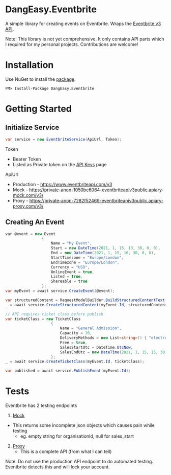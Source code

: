 # DangEasy.Eventbrite
A simple library for creating events on Eventbrite. Wraps the [Eventbrite v3 API](https://www.eventbrite.com/platform/api).

Note: This library is not yet comprehensive. It only contains API parts which I required for my personal projects. Contributions are welcome!


# Installation

Use NuGet to install the [package](https://www.nuget.org/packages/DangEasy.Eventbrite/).

```
PM> Install-Package DangEasy.Eventbrite
```


# Getting Started

## Initialize Service
```cs
var service = new EventbriteService(ApiUrl, Token);
```
Token 
- Bearer Token
- Listed as Private token on the [API Keys](https://www.eventbrite.com/account-settings/apps) page

ApiUrl
* Production - https://www.eventbriteapi.com/v3
* Mock - https://private-anon-1050bc6064-eventbriteapiv3public.apiary-mock.com/v3/
* Proxy - https://private-anon-7282f52469-eventbriteapiv3public.apiary-proxy.com/v3/

## Creating An Event
```cs
var @event = new Event
                {
                    Name = "My Event",
                    Start = new DateTime(2021, 1, 15, 13, 30, 0, 0),
                    End = new DateTime(2021, 1, 15, 16, 30, 0, 0),
                    StartTimezone = "Europe/London",
                    EndTimezone = "Europe/London",
                    Currency = "USD",
                    OnlineEvent = true,
                    Listed = true,
                    Shareable = true
                };
var myEvent = await service.CreateEvent(@event);

var structuredContent = RequestModelBuilder.BuildStructuredContentText("My event description");
_ = await service.CreateStructuredContent(myEvent.Id, structuredContent);

// API requires ticket class before publish
var ticketClass = new TicketClass
                    {
                        Name = "General Admission",
                        Capacity = 10,
                        DeliveryMethods = new List<string>() { "electronic" },
                        Free = true,
                        SalesStartUtc = DateTime.UtcNow,
                        SalesEndUtc = new DateTime(2021, 1, 15, 15, 30, 0, 0)
                    };
_ = await service.CreateTicketClass(myEvent.Id, ticketClass);

var published = await service.PublishEvent(myEvent.Id);

```


# Tests
Eventbrite has 2 testing endpoints
1. [Mock](https://private-anon-1050bc6064-eventbriteapiv3public.apiary-mock.com/v3/)  
  * This returns some incomplete json objects which causes pain while testing 
    * eg. empty string for organisationId, null for sales_start
2. [Proxy](https://private-anon-7282f52469-eventbriteapiv3public.apiary-proxy.com/v3/) 
    * This is a complete API (from what I can tell)
     
Note: Do not use the production API endpoint to do automated testing. Eventbrite detects this and will lock your account. 



